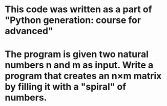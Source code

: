 # This code was written as a part of "Python generation: course for advanced"
# 
# The program is given two natural numbers n and m as input. Write a program that creates an n×m matrix by filling it with a "spiral" of numbers.
